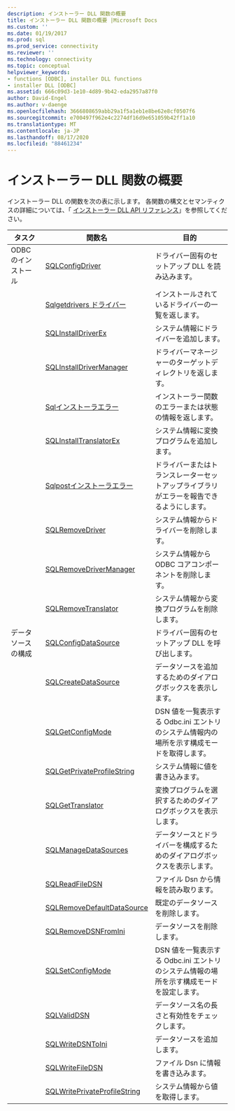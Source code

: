 ```yaml
---
description: インストーラー DLL 関数の概要
title: インストーラー DLL 関数の概要 |Microsoft Docs
ms.custom: ''
ms.date: 01/19/2017
ms.prod: sql
ms.prod_service: connectivity
ms.reviewer: ''
ms.technology: connectivity
ms.topic: conceptual
helpviewer_keywords:
- functions [ODBC], installer DLL functions
- installer DLL [ODBC]
ms.assetid: 666c09d3-1e10-4d89-9b42-eda2957a87f0
author: David-Engel
ms.author: v-daenge
ms.openlocfilehash: 3666808659abb29a1f5a1eb1e8be62e8cf0507f6
ms.sourcegitcommit: e700497f962e4c2274df16d9e651059b42ff1a10
ms.translationtype: MT
ms.contentlocale: ja-JP
ms.lasthandoff: 08/17/2020
ms.locfileid: "88461234"
---
```

# <a name="installer-dll-function-summary"></a>インストーラー DLL 関数の概要
インストーラー DLL の関数を次の表に示します。 各関数の構文とセマンティクスの詳細については、「 [インストーラー DLL API リファレンス](../../../odbc/reference/syntax/installer-dll-api-reference-function.md)」を参照してください。  
  
|タスク|関数名|目的|  
|----------|-------------------|-------------|  
|ODBC のインストール|[SQLConfigDriver](../../../odbc/reference/syntax/sqlconfigdriver-function.md)|ドライバー固有のセットアップ DLL を読み込みます。|  
||[Sqlgetdrivers ドライバー](../../../odbc/reference/syntax/sqlgetinstalleddrivers-function.md)|インストールされているドライバーの一覧を返します。|  
||[SQLInstallDriverEx](../../../odbc/reference/syntax/sqlinstalldriverex-function.md)|システム情報にドライバーを追加します。|  
||[SQLInstallDriverManager](../../../odbc/reference/syntax/sqlinstalldrivermanager-function.md)|ドライバーマネージャーのターゲットディレクトリを返します。|  
||[Sqlインストーラエラー](../../../odbc/reference/syntax/sqlinstallererror-function.md)|インストーラー関数のエラーまたは状態の情報を返します。|  
||[SQLInstallTranslatorEx](../../../odbc/reference/syntax/sqlinstalltranslatorex-function.md)|システム情報に変換プログラムを追加します。|  
||[Sqlpostインストーラエラー](../../../odbc/reference/syntax/sqlpostinstallererror-function.md)|ドライバーまたはトランスレーターセットアップライブラリがエラーを報告できるようにします。|  
||[SQLRemoveDriver](../../../odbc/reference/syntax/sqlremovedriver-function.md)|システム情報からドライバーを削除します。|  
||[SQLRemoveDriverManager](../../../odbc/reference/syntax/sqlremovedrivermanager-function.md)|システム情報から ODBC コアコンポーネントを削除します。|  
||[SQLRemoveTranslator](../../../odbc/reference/syntax/sqlremovetranslator-function.md)|システム情報から変換プログラムを削除します。|  
|データ ソースの構成|[SQLConfigDataSource](../../../odbc/reference/syntax/sqlconfigdatasource-function.md)|ドライバー固有のセットアップ DLL を呼び出します。|  
||[SQLCreateDataSource](../../../odbc/reference/syntax/sqlcreatedatasource-function.md)|データソースを追加するためのダイアログボックスを表示します。|  
||[SQLGetConfigMode](../../../odbc/reference/syntax/sqlgetconfigmode-function.md)|DSN 値を一覧表示する Odbc.ini エントリのシステム情報内の場所を示す構成モードを取得します。|  
||[SQLGetPrivateProfileString](../../../odbc/reference/syntax/sqlgetprivateprofilestring-function.md)|システム情報に値を書き込みます。|  
||[SQLGetTranslator](../../../odbc/reference/syntax/sqlgettranslator-function.md)|変換プログラムを選択するためのダイアログボックスを表示します。|  
||[SQLManageDataSources](../../../odbc/reference/syntax/sqlmanagedatasources.md)|データソースとドライバーを構成するためのダイアログボックスを表示します。|  
||[SQLReadFileDSN](../../../odbc/reference/syntax/sqlreadfiledsn-function.md)|ファイル Dsn から情報を読み取ります。|  
||[SQLRemoveDefaultDataSource](../../../odbc/reference/syntax/sqlremovedefaultdatasource-function.md)|既定のデータソースを削除します。|  
||[SQLRemoveDSNFromIni](../../../odbc/reference/syntax/sqlremovedsnfromini-function.md)|データソースを削除します。|  
||[SQLSetConfigMode](../../../odbc/reference/syntax/sqlsetconfigmode-function.md)|DSN 値を一覧表示する Odbc.ini エントリのシステム情報の場所を示す構成モードを設定します。|  
||[SQLValidDSN](../../../odbc/reference/syntax/sqlvaliddsn-function.md)|データソース名の長さと有効性をチェックします。|  
||[SQLWriteDSNToIni](../../../odbc/reference/syntax/sqlwritedsntoini-function.md)|データソースを追加します。|  
||[SQLWriteFileDSN](../../../odbc/reference/syntax/sqlwritefiledsn-function.md)|ファイル Dsn に情報を書き込みます。|  
||[SQLWritePrivateProfileString](../../../odbc/reference/syntax/sqlwriteprivateprofilestring-function.md)|システム情報から値を取得します。|
